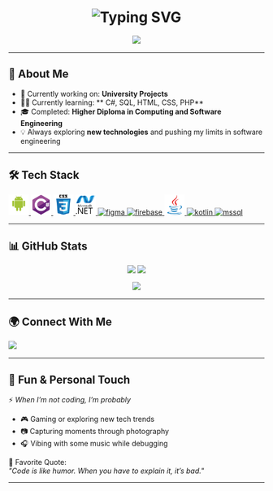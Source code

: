 <!-- Fancy header with typing effect -->
<h1 align="center">
  <img src="https://readme-typing-svg.herokuapp.com?font=Fira+Code&size=30&duration=3000&pause=1000&color=00C2FF&center=true&vCenter=true&width=800&lines=👋+Hi,+I'm+Eranda+Senavirathne;A+Passionate+Full-Stack+Software+Engineer;From+Sri+Lanka" alt="Typing SVG" />
</h1>

<p align="center">
  <img src="https://capsule-render.vercel.app/api?type=waving&color=00C2FF&height=120&section=header&text=Welcome%20to%20My%20GitHub!&fontSize=30&fontColor=ffffff&animation=twinkling" />
</p>

---

## 🚀 About Me  
- 🌱 Currently working on: **University Projects**  
- 🧑‍💻 Currently learning: ** C#, SQL, HTML, CSS, PHP**  
- 🎓 Completed: **Higher Diploma in Computing and Software Engineering**  
- 💡 Always exploring **new technologies** and pushing my limits in software engineering  

---

## 🛠️ Tech Stack  
<p align="left"> <a href="https://developer.android.com" target="_blank" rel="noreferrer"> <img src="https://raw.githubusercontent.com/devicons/devicon/master/icons/android/android-original-wordmark.svg" alt="android" width="40" height="40"/> </a> <a href="https://www.w3schools.com/cs/" target="_blank" rel="noreferrer"> <img src="https://raw.githubusercontent.com/devicons/devicon/master/icons/csharp/csharp-original.svg" alt="csharp" width="40" height="40"/> </a> <a href="https://www.w3schools.com/css/" target="_blank" rel="noreferrer"> <img src="https://raw.githubusercontent.com/devicons/devicon/master/icons/css3/css3-original-wordmark.svg" alt="css3" width="40" height="40"/> </a> <a href="https://dotnet.microsoft.com/" target="_blank" rel="noreferrer"> <img src="https://raw.githubusercontent.com/devicons/devicon/master/icons/dot-net/dot-net-original-wordmark.svg" alt="dotnet" width="40" height="40"/> </a> <a href="https://www.figma.com/" target="_blank" rel="noreferrer"> <img src="https://www.vectorlogo.zone/logos/figma/figma-icon.svg" alt="figma" width="40" height="40"/> </a> <a href="https://firebase.google.com/" target="_blank" rel="noreferrer"> <img src="https://www.vectorlogo.zone/logos/firebase/firebase-icon.svg" alt="firebase" width="40" height="40"/> </a> <a href="https://www.java.com" target="_blank" rel="noreferrer"> <img src="https://raw.githubusercontent.com/devicons/devicon/master/icons/java/java-original.svg" alt="java" width="40" height="40"/> </a> <a href="https://kotlinlang.org" target="_blank" rel="noreferrer"> <img src="https://www.vectorlogo.zone/logos/kotlinlang/kotlinlang-icon.svg" alt="kotlin" width="40" height="40"/> </a> <a href="https://www.microsoft.com/en-us/sql-server" target="_blank" rel="noreferrer"> <img src="https://www.svgrepo.com/show/303229/microsoft-sql-server-logo.svg" alt="mssql" width="40" height="40"/> </a> </p>  

---

## 📊 GitHub Stats  
<p align="center">
  <img src="https://github-readme-stats.vercel.app/api?username=ErandaSenavirathne&show_icons=true&theme=tokyonight" height="180em"/>
  <img src="https://github-readme-streak-stats.herokuapp.com/?user=ErandaSenavirathne&theme=tokyonight" height="180em"/>
</p>  

<p align="center">
  <img src="https://github-readme-stats.vercel.app/api/top-langs/?username=ErandaSenavirathne&layout=compact&theme=tokyonight" height="180em"/>
</p>

---

## 🌍 Connect With Me  
<p align="left">
  <a href="https://www.linkedin.com/in/eranda-senavirathne/"><img src="https://img.shields.io/badge/-Eranda%20Senavirathne-blue?style=flat&logo=Linkedin&logoColor=white"/></a>
  
</p>

---

## 🎨 Fun & Personal Touch  
⚡ *When I’m not coding, I’m probably*  
- 🎮 Gaming or exploring new tech trends  
- 📷 Capturing moments through photography  
- 🎧 Vibing with some music while debugging  

💬 Favorite Quote:  
*"Code is like humor. When you have to explain it, it’s bad."*  

---


